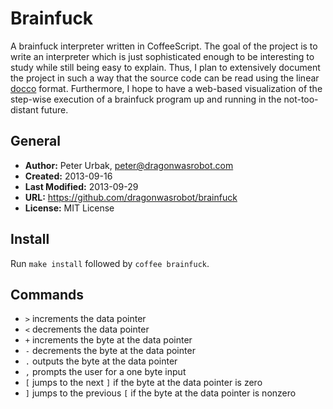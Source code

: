 Brainfuck
=========

A brainfuck interpreter written in CoffeeScript. The goal of the project is to
write an interpreter which is just sophisticated enough to be interesting to
study while still being easy to explain. Thus, I plan to extensively document
the project in such a way that the source code can be read using the linear
[docco](http://jashkenas.github.io/docco/) format. Furthermore, I hope to have a
web-based visualization of the step-wise execution of a brainfuck program up and
running in the not-too-distant future.

## General
- **Author:** Peter Urbak, peter@dragonwasrobot.com
- **Created:** 2013-09-16
- **Last Modified:** 2013-09-29
- **URL:** https://github.com/dragonwasrobot/brainfuck
- **License:** MIT License

## Install

Run `make install` followed by `coffee brainfuck`.

## Commands

- `>` increments the data pointer
- `<` decrements the data pointer
- `+` increments the byte at the data pointer
- `-` decrements the byte at the data pointer
- `.` outputs the byte at the data pointer
- `,` prompts the user for a one byte input
- `[` jumps to the next `]` if the byte at the data pointer is zero
- `]` jumps to the previous `[` if the byte at the data pointer is nonzero
